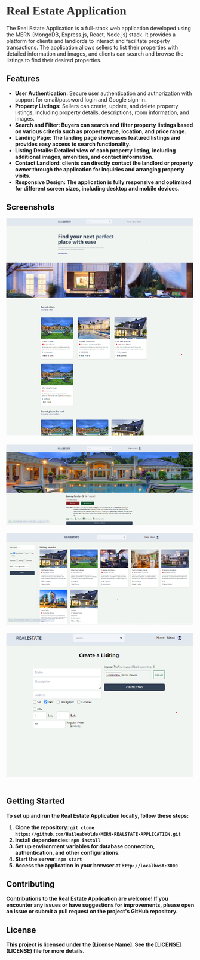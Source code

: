 <div>
 <h1 style="font-family: 'Montserrat'; font-size: 32px; font-weight: bold; color: #333; margin-bottom: 20px;">
 Real Estate Application</h1>
  

  <p>
    The Real Estate Application is a full-stack web application developed using the MERN (MongoDB, Express.js, React, Node.js) stack. It provides a platform for clients and landlords  to interact and facilitate property transactions. The application allows sellers to list their properties with detailed information and images, and clients can search and browse the listings to find their desired properties.
  </p>
  
  <h2>Features</h2>
  <ul>
    <li><strong>User Authentication: </strong>Secure user authentication and authorization with support for email/password login and Google sign-in.</li>
    <li><strong>Property Listings:</strong> Sellers can create, update, and delete property listings, including property details, descriptions, room information, and images.</li>
    <li><strong>Search and Filter:<strong> Buyers can search and filter property listings based on various criteria such as property type, location, and price range.</li>
    <li><strong>Landing Page:<strong> The landing page showcases featured listings and provides easy access to search functionality.</li>
    <li><strong>Listing Details:</strong> Detailed view of each property listing, including additional images, amenities, and contact information.</li>
    <li><strong>Contact Landlord: </strong>clients can directly contact the landlord or property owner through the application for inquiries and arranging property visits.</li>
    <li><strong>Responsive Design:</strong> The application is fully responsive and optimized for different screen sizes, including desktop and mobile devices.</li>
   
  </ul>
  
  <h2>Screenshots</h2>
  <!-- Add screenshots of your application here -->
  <img src="./Images/Landing Page Part One.png" alt="Screenshot 1" width="500">
  <img src="./Images/Landing Page Part Two.png" alt="Screenshot 2" width="500" style="margin-bottom: 20px">
   <img src="./Images/Listing Detail Page.png" alt="Screenshot 2" width="500" style="margin-bottom: 20px">
   <img src="./Images/Search Page.png " width="500" style="margin-bottom: 20px"/>
   <img src="./Images/create listing page.png" width="500" style="margin-bottom: 20px"/>
  <h2>Getting Started</h2>
  <p>
    To set up and run the Real Estate Application locally, follow these steps:
  </p>
  <ol>
    <li>Clone the repository: <code>git clone https://github.com/HaileabWolde/MERN-REALSTATE-APPLICATION.git</code></li>
    <li>Install dependencies: <code>npm install</code></li>
    <li>Set up environment variables for database connection, authentication, and other configurations.</li>
    <li>Start the server: <code>npm start</code></li>
    <li>Access the application in your browser at <code>http://localhost:3000</code></li>
  </ol>
  
  <h2>Contributing</h2>
  <p>
    Contributions to the Real Estate Application are welcome! If you encounter any issues or have suggestions for improvements, please open an issue or submit a pull request on the project's GitHub repository.
  </p>
  
  <h2>License</h2>
  <p>
    This project is licensed under the [License Name]. See the [LICENSE](LICENSE) file for more details.
  </p>
</div>
